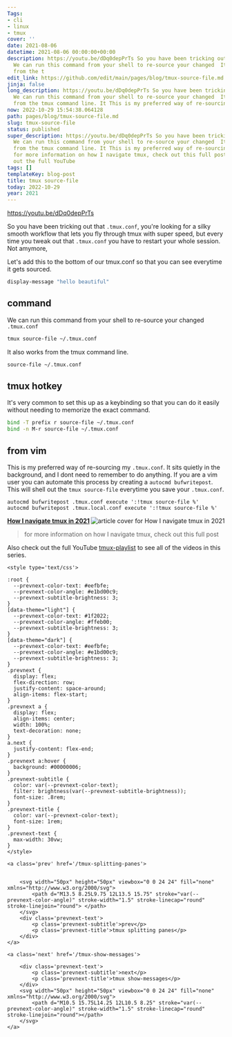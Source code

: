 ```yaml
---
Tags:
- cli
- linux
- tmux
cover: ''
date: 2021-08-06
datetime: 2021-08-06 00:00:00+00:00
description: https://youtu.be/dDq0depPrTs So you have been tricking out that  Let
  We can run this command from your shell to re-source your changed  It also works
  from the t
edit_link: https://github.com/edit/main/pages/blog/tmux-source-file.md
jinja: false
long_description: https://youtu.be/dDq0depPrTs So you have been tricking out that  Let
  We can run this command from your shell to re-source your changed  It also works
  from the tmux command line. It This is my preferred way of re-sourcing my  https://waylonwalker.com/
now: 2022-10-29 15:54:38.064128
path: pages/blog/tmux-source-file.md
slug: tmux-source-file
status: published
super_description: https://youtu.be/dDq0depPrTs So you have been tricking out that  Let
  We can run this command from your shell to re-source your changed  It also works
  from the tmux command line. It This is my preferred way of re-sourcing my  https://waylonwalker.com/tmux-nav-2021/
  for more information on how I navigate tmux, check out this full post Also check
  out the full YouTube
tags: []
templateKey: blog-post
title: tmux source-file
today: 2022-10-29
year: 2021
---
```


https://youtu.be/dDq0depPrTs

So you have been tricking out that `.tmux.conf`, you're looking for a silky
smooth workflow that lets you fly through tmux with super speed, but every time
you tweak out that `.tmux.conf` you have to restart your whole session. Not amymore,

Let's add this to the bottom of our tmux.conf so that you can see everytime it
gets sourced.

``` bash
display-message "hello beautiful"
```

## command

We can run this command from your shell to re-source your changed `.tmux.conf`

``` bash
tmux source-file ~/.tmux.conf
```

It also works from the tmux command line.

``` bash
source-file ~/.tmux.conf
```


## tmux hotkey

It's very common to set this up as a keybinding so that you can do it easily
without needing to memorize the exact command.

``` bash
bind -T prefix r source-file ~/.tmux.conf
bind -n M-r source-file ~/.tmux.conf
```

## from vim

This is my preferred way of re-sourcing my `.tmux.conf`.  It sits quietly in
the background, and I dont need to remember to do anything.  If you are a vim
user you can automate this process by creating a `autocmd bufwritepost`.  This
will shell out the `tmux source-file` everytime you save your `.tmux.conf`.

``` vim
autocmd bufwritepost .tmux.conf execute ':!tmux source-file %'
autocmd bufwritepost .tmux.local.conf execute ':!tmux source-file %'
```


<div class="onelinelink-wrapper">
    <a class="onelinelink" href="https://waylonwalker.com/tmux-nav-2021/">
        <img style="float: right;" align='right' src="https://covers.waylonwalker.com/tmux-nav-2021.jpg" alt="article cover for How I navigate tmux in 2021"/>
        <p><strong>How I navigate tmux in 2021</strong></p>
    </a>
</div>


> for more information on how I navigate tmux, check out this full post


Also check out the full YouTube
[tmux-playlist](https://www.youtube.com/playlist?list=PLTRNG6WIHETB4reAxbWza3CZeP9KL6Bkr)
to see all of the videos in this series.
<div class='prevnext'>

    <style type='text/css'>

    :root {
      --prevnext-color-text: #eefbfe;
      --prevnext-color-angle: #e1bd00c9;
      --prevnext-subtitle-brightness: 3;
    }
    [data-theme="light"] {
      --prevnext-color-text: #1f2022;
      --prevnext-color-angle: #ffeb00;
      --prevnext-subtitle-brightness: 3;
    }
    [data-theme="dark"] {
      --prevnext-color-text: #eefbfe;
      --prevnext-color-angle: #e1bd00c9;
      --prevnext-subtitle-brightness: 3;
    }
    .prevnext {
      display: flex;
      flex-direction: row;
      justify-content: space-around;
      align-items: flex-start;
    }
    .prevnext a {
      display: flex;
      align-items: center;
      width: 100%;
      text-decoration: none;
    }
    a.next {
      justify-content: flex-end;
    }
    .prevnext a:hover {
      background: #00000006;
    }
    .prevnext-subtitle {
      color: var(--prevnext-color-text);
      filter: brightness(var(--prevnext-subtitle-brightness));
      font-size: .8rem;
    }
    .prevnext-title {
      color: var(--prevnext-color-text);
      font-size: 1rem;
    }
    .prevnext-text {
      max-width: 30vw;
    }
    </style>
    
    <a class='prev' href='/tmux-splitting-panes'>
    

        <svg width="50px" height="50px" viewbox="0 0 24 24" fill="none" xmlns="http://www.w3.org/2000/svg">
            <path d="M13.5 8.25L9.75 12L13.5 15.75" stroke="var(--prevnext-color-angle)" stroke-width="1.5" stroke-linecap="round" stroke-linejoin="round"> </path>
        </svg>
        <div class='prevnext-text'>
            <p class='prevnext-subtitle'>prev</p>
            <p class='prevnext-title'>tmux splitting panes</p>
        </div>
    </a>
    
    <a class='next' href='/tmux-show-messages'>
    
        <div class='prevnext-text'>
            <p class='prevnext-subtitle'>next</p>
            <p class='prevnext-title'>tmux show-messages</p>
        </div>
        <svg width="50px" height="50px" viewbox="0 0 24 24" fill="none" xmlns="http://www.w3.org/2000/svg">
            <path d="M10.5 15.75L14.25 12L10.5 8.25" stroke="var(--prevnext-color-angle)" stroke-width="1.5" stroke-linecap="round" stroke-linejoin="round"></path>
        </svg>
    </a>
  </div>